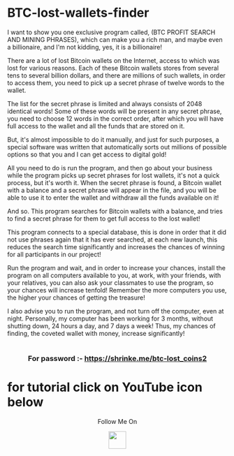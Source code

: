 # BTC-lost-wallets-finder
I want to show you one exclusive program called, (BTC PROFIT SEARCH AND MINING PHRASES), which can make you a rich man, and maybe even a billionaire, and I'm not kidding, yes, it is a billionaire!

There are a lot of lost Bitcoin wallets on the Internet, access to which was lost for various reasons.
Each of these Bitcoin wallets stores from several tens to several billion dollars, and there are millions of such wallets, in order to access them, you need to pick up a secret phrase of twelve words to the wallet.

The list for the secret phrase is limited and always consists of 2048 identical words! Some of these words will be present in any secret phrase, you need to choose 12 words in the correct order, after which you will have full access to the wallet and all the funds that are stored on it.

But, it's almost impossible to do it manually, and just for such purposes, a special software was written that automatically sorts out millions of possible options so that you and I can get access to digital gold!

All you need to do is run the program, and then go about your business while the program picks up secret phrases for lost wallets, it's not a quick process, but it's worth it. When the secret phrase is found, a Bitcoin wallet with a balance and a secret phrase 
will appear in the file, and you will be able to use it to enter the wallet and withdraw all the funds available on it!

And so. This program searches for Bitcoin wallets with a balance, and tries to find a secret phrase for them to get full access to the lost wallet!

This program connects to a special database, this is done in order that   it did not use phrases again that it has ever searched, at each new launch, this reduces the search time significantly and increases the chances of winning for all participants in our project!

Run the program and wait, and in order to increase your chances, install the program on all computers available to you, at work, with your friends, with your relatives, you can also ask your classmates to use the program, so your chances will increase tenfold! Remember the more computers you use, the higher your chances of getting the treasure!

I also advise you to run the program, and not turn off the computer, even at night. Personally, my computer has been working for 3 months, without shutting down, 24 hours a day, and 7 days a week!
Thus, my chances of finding, the coveted wallet with money, increase significantly!

# <h3 align="center">For password :- https://shrinke.me/btc-lost_coins2</h3>

# for tutorial click on YouTube icon below
<p align="center">
  Follow Me On
</p>
<p align="center">
  <a href="https://shrinke.me/btc-lost_coins3">
    <img src="https://www.iconsdb.com/icons/preview/red/youtube-4-xxl.png" width="40" height="40">
  </a>
</p>
